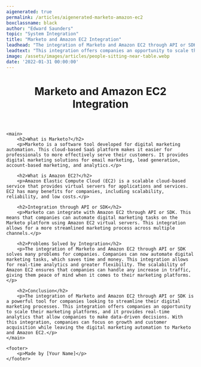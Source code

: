 ```yaml
---
aigenerated: true
permalink: /articles/aigenerated-marketo-amazon-ec2
boxclassname: black
author: "Edward Saunders"
topic: "System Integration"
title: "Marketo and Amazon EC2 Integration"
leadhead: "The integration of Marketo and Amazon EC2 through API or SDK is a powerful tool for companies looking to streamline their digital marketing processes"
leadtext: "This integration offers companies an opportunity to scale their marketing platforms, and it provides real-time analytics that allow companies to make data-driven decisions. With this integration, companies can focus on growth and customer acquisition while leaving the digital marketing automation to Marketo and Amazon EC2."
image: /assets/images/articles/people-sitting-near-table.webp
date: '2022-01-31 00:00:00'
---
```

<div class="arttext">	<header>
		<h1>Marketo and Amazon EC2 Integration</h1>
	</header>

	<main>
		<h2>What is Marketo?</h2>
		<p>Marketo is a software tool developed for digital marketing automation. This cloud-based SaaS platform makes it easier for professionals to more effectively serve their customers. It provides digital marketing solutions for email marketing, lead generation, account-based marketing, and analytics.</p>

		<h2>What is Amazon EC2?</h2>
		<p>Amazon Elastic Compute Cloud (EC2) is a scalable cloud-based service that provides virtual servers for applications and services. EC2 has many benefits for companies, including scalability, reliability, and low costs.</p>

		<h2>Integration through API or SDK</h2>
		<p>Marketo can integrate with Amazon EC2 through API or SDK. This means that companies can automate digital marketing tasks on the Marketo platform using Amazon EC2 virtual servers. This integration allows for a more streamlined marketing process across multiple channels.</p>

		<h2>Problems Solved by Integration</h2>
		<p>The integration of Marketo and Amazon EC2 through API or SDK solves many problems for companies. Companies can now automate digital marketing tasks, which saves time and money. This integration allows for real-time analytics and greater flexibility. The scalability of Amazon EC2 ensures that companies can handle any increase in traffic, giving them peace of mind when it comes to their marketing platforms.</p>

		<h2>Conclusion</h2>
		<p>The integration of Marketo and Amazon EC2 through API or SDK is a powerful tool for companies looking to streamline their digital marketing processes. This integration offers companies an opportunity to scale their marketing platforms, and it provides real-time analytics that allow companies to make data-driven decisions. With this integration, companies can focus on growth and customer acquisition while leaving the digital marketing automation to Marketo and Amazon EC2.</p>
	</main>

	<footer>
		<p>Made by [Your Name]</p>
	</footer>

</div>